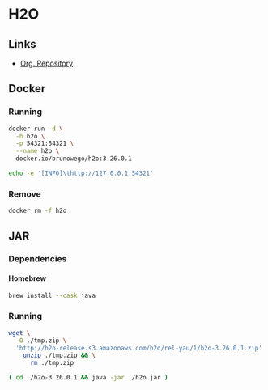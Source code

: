 # H2O

<!--
https://www.jowanza.com/blog/why-h2o-sparkling-water
-->

## Links

- [Org. Repository](https://github.com/h2oai)

## Docker

### Running

```sh
docker run -d \
  -h h2o \
  -p 54321:54321 \
  --name h2o \
  docker.io/brunowego/h2o:3.26.0.1
```

```sh
echo -e '[INFO]\thttp://127.0.0.1:54321'
```

### Remove

```sh
docker rm -f h2o
```

## JAR

### Dependencies

#### Homebrew

```sh
brew install --cask java
```

### Running

```sh
wget \
  -O ./tmp.zip \
  'http://h2o-release.s3.amazonaws.com/h2o/rel-yau/1/h2o-3.26.0.1.zip' && \
    unzip ./tmp.zip && \
      rm ./tmp.zip

( cd ./h2o-3.26.0.1 && java -jar ./h2o.jar )
```
